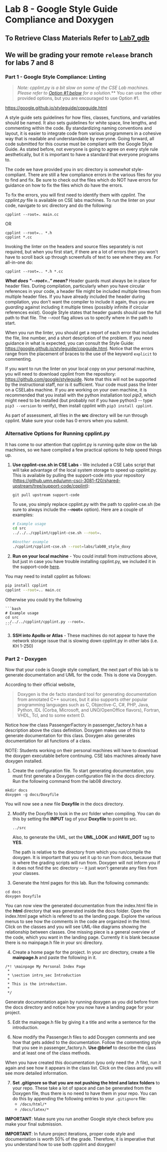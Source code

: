 # Lab 8 - Google Style Guide Compliance and Doxygen

## To Retrieve Class Materials Refer to [Lab7_gdb](../lab07_gdb)

## We will be grading your remote `release` branch for labs 7 and 8  

### Part 1 - Google Style Compliance: Linting
> _Note: cpplint.py is a bit slow on some of the CSE Lab machines.  Please refer to [Option #1 below](#alternative-options-for-running-cpplintpy) for a solution._** You can use the other provided options, but you are encouraged to use Option #1.

https://google.github.io/styleguide/cppguide.html

A style guide sets guidelines for how files, classes, functions, and variables
should be named. It also sets guidelines for white space, line lengths, and
commenting within the code. By standardizing naming conventions and layout, it
is easier to integrate code from various programmers in a cohesive way that
is readable and understandable by everyone. Going forward, all code submitted
for this course must be compliant with the Google Style Guide. As stated before,
not everyone is going to agree on every style rule aesthetically, but it is
important to have a standard that everyone programs to.

The code we have provided you in src directory is _somewhat_ style-compliant.
There are still a few compliance errors in the various files for you to find
and fix. Be sure to check out the files which do NOT have errors for guidance
on how to fix the files which do have the errors.

To fix the errors, you will first need to identify them with _cpplint_. The
_cpplint.py_ file is available on CSE labs machines. To run the linter on your
code, navigate to src directory and do the following:

```
cpplint --root=. main.cc
```

OR

```
cpplint --root=.. *.h
cpplint *.cc
```

Invoking the linter on the headers and source files separately is not required,
but when you first start, if there are a lot of errors then you won't have to
scroll back up through screenfulls of text to see where they are. For all-in-one
do:

```
cpplint --root=.. *.h *.cc
```

**_What does "--root=.." mean?_** Header guards must always be in place for header
files. During compilation, particularly when you have circular references in your
code, a header file might be included multiple times from multiple header files.
If you have already included the header during compilation, you don't want the
compiler to include it again, thus you are _guarding_ against including it multiple
times (possibly infinite if circular references exist). Google Style states that
header guards should use the full path to that file. The _--root_ flag
allows us to specify where in the path to start.

When you run the linter, you should get a report of each error that includes the
file, line number, and a short description of the problem. If you need guidance
in what is expected, you can consult the Style Guide:
https://google.github.io/styleguide/cppguide.html. Notice that the errors range
from the placement of braces to the use of the keyword `explicit` to commenting.

If you want to run the linter on your local copy on your personal machine, you
will need to download cpplint from the repository:
https://github.com/google/styleguide. Note that this will not be supported by
the instructional staff, nor is it sufficient. Your code must pass the linter on
a CSELabs machine. If you are working on your own machine, it
is recommended that you install with the python installation tool _pip3_, which
might need to be installed (but probably not if you have python3 -- type `pip3
--version` to verify), then install cpplint with `pip3 install cpplint`.

As part of assessment, all files in the **src** directory will be run through cpplint. Make
sure your code has 0 errors when you submit.

### Alternative Options for Running cpplint.py

It has come to our attention that cpplint.py is running quite slow on the lab machines,
so we have compiled a few practical options to help speed things up.

1. **Use cpplint-cse.sh in CSE Labs** - We included a CSE Labs script that will take advantage
of the local system storage to speed up cpplint.py.  This is available by pulling the support-code into your repository (https://github.umn.edu/umn-csci-3081-f20/shared-upstream/tree/support-code/cpplint):

      ```git pull upstream support-code```

      To use, you simply replace cpplint.py with the path to cpplint-cse.sh (be sure to always include the **--root=** option).
      Here are a couple of examples:

     ```bash
     # Example usage
     cd src
     ../../../cpplint/cpplint-cse.sh --root=.

     #Another example
     ./cpplint/cpplint-cse.sh --root=labs/lab08_style_doxy
     ```

2. **Run on your local machine** - You could install from instructions above, but just in case
you have trouble installing cpplint.py, we included it in the support-code [here](https://github.umn.edu/umn-csci-3081-f20/shared-upstream/tree/support-code/cpplint).

You may need to install cpplint as follows:

   ```bash
   pip install cpplint
   cpplint --root=.. main.cc
   ```

Otherwise you could try the following

    ```bash
    # Example usage
    cd src
    ../../../cpplint/cpplint.py --root=.
    ```
3. **SSH into Apollo or Atlas** - These machines do not appear to have the network storage
issue that is slowing down cpplint.py in other labs (i.e. KH 1-250)





### Part 2 - Doxygen

Now that your code is Google style compliant, the next part of this lab is to
generate documentation and UML for the code. This is done via Doxygen.

According to their official website,
> Doxygen is the de facto standard tool for generating documentation from
> annotated C++ sources, but it also supports other popular programming languages
> such as C, Objective-C, C#, PHP, Java, Python, IDL (Corba, Microsoft, and
> UNO/OpenOffice flavors), Fortran, VHDL, Tcl, and to some extent D.

Notice how the class PassengerFactory in passenger_factory.h has a description above the
class definition. Doxygen makes use of this to generate documentation for this
class. Doxygen also generates documentation for all functions of a class.

NOTE: Students working on their personal machines will have to download the
doxygen executable before continuing. CSE labs machines already have doxygen
installed.

1. Create the configuration file.
  To start generating documentation, you must first generate a Doxygen
  configuration file in the docs directory. Run the following command from the
  lab08 directory.

  ```
  mkdir docs
  doxygen -g docs/Doxyfile
  ```

  You will now see a new file **Doxyfile** in the docs directory.

2. Modify the Doxyfile to look in the _src_ folder when compiling. You can do
   this by setting the **INPUT** tag of your **Doxyfile** to point to src.

   ```
   ../src
   ```
   Also, to generate the UML, set the **UML_LOOK** and **HAVE_DOT** tag to **YES**.

   The path is relative to the directory from which you run/compile the doxygen. It is important that you set it up to run from docs, because that is where the grading scripts will run from. Doxygen will not inform you if it does not find the src directory -- it just won't generate any files from your classes.

3. Generate the html pages for this lab. Run the following commands:
  ```
  cd docs
  doxygen Doxyfile
  ```

  You can now view the generated documentation from the index.html file in the
  **html** directory that was generated inside the docs folder. Open the index.html page which is refered to as the landing page. Explore the various menus to see how the comments in the code are organized in the html. Click on the classes and you will see UML-like diagrams showing the relationship between classes. One missing piece is a general overview of the code, which you want in the landing page. Currently it is blank because there is no mainpage.h
  file in your src directory.

4. Create a home page for the project. In your _src_ directory, create a file
   **mainpage.h** and paste the following in it.

  ```
  /*! \mainpage My Personal Index Page
   *
   * \section intro_sec Introduction
   *
   * This is the introduction.
   *
   */
 ```

  Generate documentation again by running doxygen as you did before from the
  docs directory and notice how you now have a landing page for your project.

 5. Edit the mainpage.h file by giving it a title and write a
    sentence for the introduction.

 6. Now modify the Passenger.h files to add Doxygen comments and see how that gets added to the documentation. Follow the commenting style that you see in passenger_factory.h. **Use @brief** to describe the class and at least one of the class methods.

   When you have created this documentation (you only need the _.h_
   file), run it again and see how it appears in the class list. Click on the
   class and you will see more detailed information.

7. **Set .gitignore so that you are not pushing the html and latex folders** to your repo. These take a lot of space and can be generated from the Doxygen file, thus there is no need to have them in your repo. You can do this by appending the following entries to your `.gitignore` file:
      - `/docs/html/*`
      - `/docs/latex/*`

 **IMPORTANT**: Make sure you run another Google style check before you make your
 final submission.
 
 **IMPORTANT**: In future project iterations, proper code style and documentation is worth 50% of the grade. Therefore, it is imperative that you understand how to use both cpplint and doxygen!
